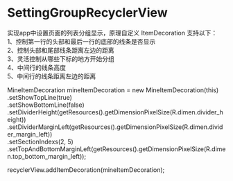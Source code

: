 # SettingGroupRecyclerView
实现app中设置页面的列表分组显示，原理自定义 ItemDecoration 
支持以下：
1、控制第一行的头部和最后一行的底部的线条是否显示  
2、控制头部和尾部线条距离左边的距离  
3、灵活控制从哪些下标的地方开始分组  
4、中间行的线条高度  
5、中间行的线条距离左边的距离  


MineItemDecoration mineItemDecoration = new MineItemDecoration(this)  
                .setShowTopLine(true)  
                .setShowBottomLine(false)  
                .setDividerHeight(getResources().getDimensionPixelSize(R.dimen.divider_height))  
                .setDividerMarginLeft(getResources().getDimensionPixelSize(R.dimen.divider_margin_left))  
                .setSectionIndexs(2, 5)
                .setTopAndBottomMarginLeft(getResources().getDimensionPixelSize(R.dimen.top_bottom_margin_left));

recyclerView.addItemDecoration(mineItemDecoration);
